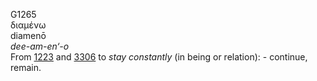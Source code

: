 G1265  
διαμένω  
diamenō  
*dee-am-en‘-o*  
From [1223](g1223) and [3306](g3306) to *stay* *constantly* (in being or
relation): - continue, remain.  
